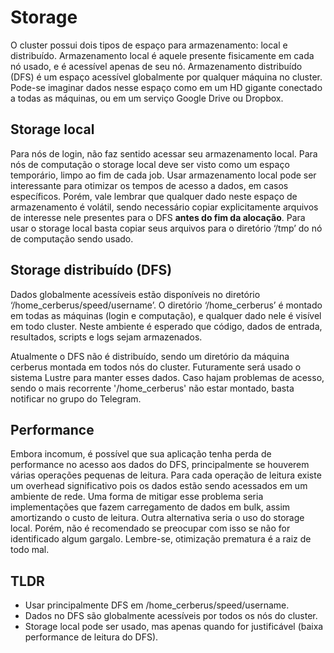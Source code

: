 # Storage

O cluster possui dois tipos de espaço para armazenamento: local e distribuído. Armazenamento local é aquele presente fisicamente em cada nó usado, e é acessível apenas de seu nó. Armazenamento distribuído (DFS) é um espaço acessível globalmente por qualquer máquina no cluster. Pode-se imaginar dados nesse espaço como em um HD gigante conectado a todas as máquinas, ou em um serviço Google Drive ou Dropbox.

## Storage local

Para nós de login, não faz sentido acessar seu armazenamento local. Para nós de computação o storage local deve ser visto como um espaço temporário, limpo ao fim de cada job. Usar armazenamento local pode ser interessante para otimizar os tempos de acesso a dados, em casos específicos. Porém, vale lembrar que qualquer dado neste espaço de armazenamento é volátil, sendo necessário copiar explicitamente arquivos de interesse nele presentes para o DFS **antes do fim da alocação**. Para usar o storage local basta copiar seus arquivos para o diretório ‘/tmp’ do nó de computação sendo usado.

## Storage distribuído (DFS)

Dados globalmente acessíveis estão disponíveis no diretório ‘/home_cerberus/speed/username’. O diretório ‘/home_cerberus’ é montado em todas as máquinas (login e computação), e qualquer dado nele é visível em todo cluster. Neste ambiente é esperado que código, dados de entrada, resultados, scripts e logs sejam armazenados.

Atualmente o DFS não é distribuído, sendo um diretório da máquina cerberus montada em todos nós do cluster. Futuramente será usado o sistema Lustre para manter esses dados. Caso hajam problemas de acesso, sendo o mais recorrente '/home_cerberus' não estar montado, basta notificar no grupo do Telegram.

## Performance

Embora incomum, é possível que sua aplicação tenha perda de performance no acesso aos dados do DFS, principalmente se houverem várias operações pequenas de leitura. Para cada operação de leitura existe um overhead significativo pois os dados estão sendo acessados em um ambiente de rede. Uma forma de mitigar esse problema seria implementações que fazem carregamento de dados em bulk, assim amortizando o custo de leitura. Outra alternativa seria o uso do storage local. Porém, não é recomendado se preocupar com isso se não for identificado algum gargalo. Lembre-se, otimização prematura é a raiz de todo mal.

## TLDR
 - Usar principalmente DFS em  /home_cerberus/speed/username.
 - Dados no DFS são globalmente acessíveis por todos os nós do cluster.
 - Storage local pode ser usado, mas apenas quando for justificável (baixa performance de leitura do DFS).




